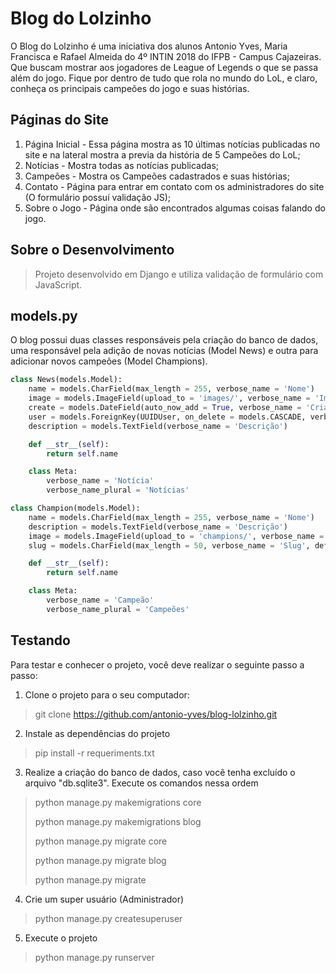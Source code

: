 # Blog do Lolzinho

O Blog do Lolzinho é uma iniciativa dos alunos Antonio Yves, Maria Francisca e Rafael Almeida do 4º INTIN 2018 do IFPB - Campus Cajazeiras. Que buscam mostrar aos jogadores de League of Legends o que se passa além do jogo. Fique por dentro de tudo que rola no mundo do LoL, e claro, conheça os principais campeões do jogo e suas histórias. 

## Páginas do Site
1. Página Inicial - Essa página mostra as 10 últimas notícias publicadas no site e na lateral mostra a previa da história de 5 Campeões do LoL;
2. Notícias - Mostra todas as notícias publicadas;
3. Campeões - Mostra os Campeões cadastrados e suas histórias;
4. Contato - Página para entrar em contato com os administradores do site (O formulário possuí validação JS);
5. Sobre o Jogo - Página onde são encontrados algumas coisas falando do jogo.

## Sobre o Desenvolvimento
> Projeto desenvolvido em Django e utiliza validação de formulário com JavaScript.

## models.py
O blog possui duas classes responsáveis pela criação do banco de dados, uma responsável pela adição de novas notícias (Model News) e outra para adicionar novos campeões (Model Champions).

```python
class News(models.Model):
	name = models.CharField(max_length = 255, verbose_name = 'Nome')
	image = models.ImageField(upload_to = 'images/', verbose_name = 'Imagem')
	create = models.DateField(auto_now_add = True, verbose_name = 'Criado em')
	user = models.ForeignKey(UUIDUser, on_delete = models.CASCADE, verbose_name = 'Usuário', related_name = 'users')
	description = models.TextField(verbose_name = 'Descrição')

	def __str__(self):
		return self.name

	class Meta:
		verbose_name = 'Notícia'
		verbose_name_plural = 'Notícias'
```

```python
class Champion(models.Model):
	name = models.CharField(max_length = 255, verbose_name = 'Nome')
	description = models.TextField(verbose_name = 'Descrição')
	image = models.ImageField(upload_to = 'champions/', verbose_name = 'Imagem')
	slug = models.CharField(max_length = 50, verbose_name = 'Slug', default = 'Slug')

	def __str__(self):
		return self.name

	class Meta:
		verbose_name = 'Campeão'
		verbose_name_plural = 'Campeões'
```

## Testando
Para testar e conhecer o projeto, você deve realizar o seguinte passo a passo:
1. Clone o projeto para o seu computador:
> git clone https://github.com/antonio-yves/blog-lolzinho.git
2. Instale as dependências do projeto
> pip install -r requeriments.txt
3. Realize a criação do banco de dados, caso você tenha excluído o arquivo "db.sqlite3". Execute os comandos nessa ordem
> python manage.py makemigrations core
>
> python manage.py makemigrations blog
>
> python manage.py migrate core
>
> python manage.py migrate blog
>
> python manage.py migrate
4. Crie um super usuário (Administrador)
> python manage.py createsuperuser
5. Execute o projeto
> python manage.py runserver


